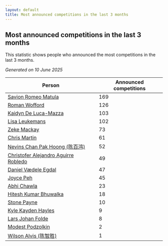 ```yaml
---
layout: default
title: Most announced competitions in the last 3 months
---
```

## Most announced competitions in the last 3 months
This statistic shows people who announced the most competitions in the last 3 months.

*Generated on 10 June 2025*

| Person | Announced competitions |
| --- | --- |
| [Savion Romeo Matula](https://www.worldcubeassociation.org/persons/2019MATU03) | 169 |
| [Roman Wofford](https://www.worldcubeassociation.org/persons/2017WOFF01) | 126 |
| [Kaidyn De Luca-Mazza](https://www.worldcubeassociation.org/persons/2019LUCA01) | 103 |
| [Lisa Leukemans](https://www.worldcubeassociation.org/persons/2021LEUK01) | 102 |
| [Zeke Mackay](https://www.worldcubeassociation.org/persons/2015MACK06) | 73 |
| [Chris Martin](https://www.worldcubeassociation.org/persons/2013MART03) | 61 |
| [Nevins Chan Pak Hoong (陈百鸿)](https://www.worldcubeassociation.org/persons/2010CHAN20) | 52 |
| [Christofer Alejandro Aguirre Robledo](https://www.worldcubeassociation.org/persons/2016ROBL05) | 49 |
| [Daniel Vædele Egdal](https://www.worldcubeassociation.org/persons/2013EGDA01) | 47 |
| [Joyce Peh](https://www.worldcubeassociation.org/persons/2017PEHJ01) | 45 |
| [Abhi Chawla](https://www.worldcubeassociation.org/persons/2019CHAW01) | 23 |
| [Hitesh Kumar Bhuwalka](https://www.worldcubeassociation.org/persons/2022BHUW01) | 18 |
| [Stone Payne](https://www.worldcubeassociation.org/persons/2018SIMP06) | 10 |
| [Kyle Kayden Hayles](https://www.worldcubeassociation.org/persons/2022HAYL02) | 9 |
| [Lars Johan Folde](https://www.worldcubeassociation.org/persons/2018FOLD01) | 8 |
| [Modest Podzolkin](https://www.worldcubeassociation.org/persons/2017PODZ01) | 2 |
| [Wilson Alvis (陈智胜)](https://www.worldcubeassociation.org/persons/2011ALVI01) | 1 |
